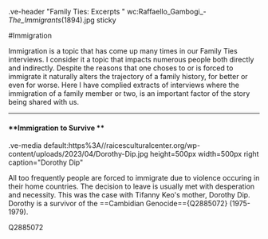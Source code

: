 .ve-header "Family Ties: Excerpts " wc:Raffaello_Gambogi_-_The_Immigrants_(1894).jpg sticky

<style>
    #juncture h1 { color: #124559; }
</style>

#Immigration 

Immigration is a topic that has come up many times in our Family Ties interviews. I consider it a topic that impacts numerous people both directly and indirectly. Despite the reasons that one choses to or is forced to immigrate it naturally alters the trajectory of a family history, for better or even for worse.  Here I have complied extracts of interviews where the immigration of a family member or two, is an important factor of the story being shared with us.

---


#### **Immigration to Survive **


.ve-media default:https%3A//raicesculturalcenter.org/wp-content/uploads/2023/04/Dorothy-Dip.jpg height=500px width=500px right caption="Dorothy Dip"

All too frequently people are forced to immigrate due to violence occuring in their home countries. The decision to leave is usually met with desperation and necessity. This was the case with Tifanny Keo's mother, Dorothy Dip. Dorothy is a survivor of the ==Cambidian Genocide=={Q2885072} (1975-1979). 


Q2885072